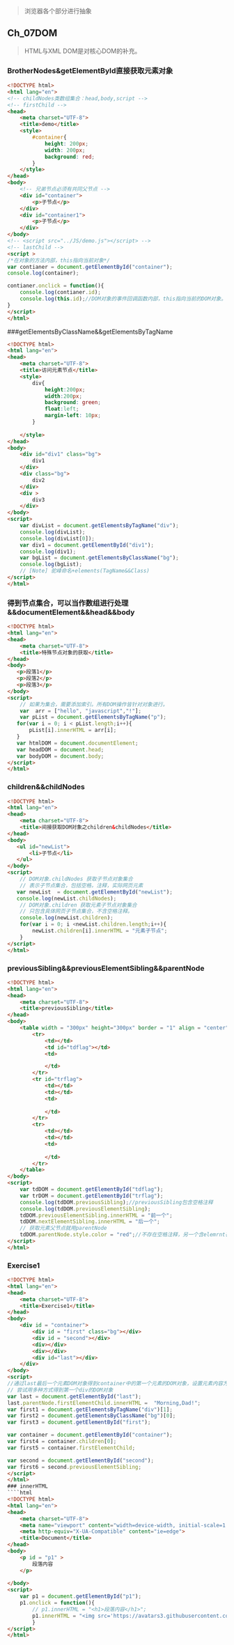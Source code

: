 > 浏览器各个部分进行抽象
## Ch_07DOM
> HTML与XML DOM是对核心DOM的补充。
### BrotherNodes&getElementById直接获取元素对象
````html
<!DOCTYPE html>
<html lang="en">
<!-- childNodes类数组集合：head,body,script -->
<!-- firstChild -->
<head>
    <meta charset="UTF-8">
    <title>demo</title>
    <style>
        #container{
            height: 200px;
            width: 200px;
            background: red;
        }
    </style>
</head>
<body>
    <!-- 兄弟节点必须有共同父节点 -->
    <div id="container">
        <p>子节点</p>
    </div>
    <div id="container1">
        <p>子节点</p>
    </div>
</body>
<!-- <script src="../JS/demo.js"></script> -->
<!-- lastChild -->
<script > 
/*在对象的方法内部，this指向当前对象*/
var contianer = document.getElementById("container");
console.log(container);

contianer.onclick = function(){
    console.log(contianer.id);
    console.log(this.id);//DOM对象的事件回调函数内部，this指向当前的DOM对象。
}
</script>
</html>
````
###getElementsByClassName&&getElementsByTagName
````html
<!DOCTYPE html>
<html lang="en">
<head>
    <meta charset="UTF-8">
    <title>访问元素节点</title>
    <style>
        div{
            height:200px;
            width:200px;
            background: green;
            float:left;
            margin-left: 10px;
        }
       
    </style>
</head>
<body>
    <div id="div1" class="bg">
        div1
    </div>
    <div class="bg">
        div2
    </div>
    <div >
        div3
    </div>
</body>
<script>
    var divList = document.getElementsByTagName("div");
    console.log(divList);
    console.log(divList[0]);
    var div1 = document.getElementById("div1");
    console.log(div1);
    var bgList = document.getElementsByClassName("bg");
    console.log(bgList);
    // [Note] 驼峰命名+elements(TagName&&Class)
</script>
</html>
````
### 得到节点集合，可以当作数组进行处理&&documentElement&&head&&body
````html
<!DOCTYPE html>
<html lang="en">
<head>
    <meta charset="UTF-8">
    <title>特殊节点对象的获取</title>
</head>
<body>
   <p>段落1</p>
   <p>段落2</p>
   <p>段落3</p>
</body>
<script>
    // 如果为集合，需要添加索引。所有DOM操作皆针对对象进行。
    var  arr = ["hello", "javascript","!"];
    var pList = document.getElementsByTagName("p");
   for(var i = 0; i < pList.length;i++){
       pList[i].innerHTML = arr[i];
   }
   var htmlDOM = document.documentElement;
   var headDOM = document.head;
   var bodyDOM = document.body; 
</script>
</html>
````
### children&&childNodes
````html
<!DOCTYPE html>
<html lang="en">
<head>
    <meta charset="UTF-8">
    <title>间接获取DOM对象之children&childNodes</title>
</head>
<body>
   <ul id="newList">
       <li>子节点</li>
   </ul>
</body>
<script>
    // DOM对象.childNodes 获取子节点对象集合
    // 表示子节点集合，包括空格，注释，实际网页元素
   var newList  = document.getElementById("newList");
   console.log(newList.childNodes);
    // DOM对象.children 获取元素子节点对象集合
    // 只包含具体网页子节点集合，不含空格注释。
    console.log(newList.children);
    for(var i = 0; i <newList.children.length;i++){
        newList.children[i].innerHTML = "元素子节点";    
    }
</script>
</html>
````
### previousSibling&&previousElementSibling&&parentNode
````html
<!DOCTYPE html>
<html lang="en">
<head>
    <meta charset="UTF-8">
    <title>previousSibling</title>
</head>
<body>
    <table width = "300px" height="300px" border = "1" align = "center">
        <tr>
            <td></td>
            <td id="tdflag"></td>
            <td>

            </td>
        </tr>
        <tr id="trflag">
            <td></td>
            <td></td>
            <td>
                
            </td>
        </tr>
        <tr>
            <td></td>
            <td></td>
            <td>
                
            </td>
        </tr>
    </table>
</body>
<script>
    var tdDOM = document.getElementById("tdflag");
    var trDOM = document.getElementById("trflag");
    console.log(tdDOM.previousSibling);//previousSibling包含空格注释
    console.log(tdDOM.previousElementSibling);
    tdDOM.previousElementSibling.innerHTML = "前一个";
    tdDOM.nextElementSibling.innerHTML = "后一个";
    // 获取元素父节点就用parentNode
    tdDOM.parentNode.style.color = "red";//不存在空格注释，另一个含elemrnt存在兼容性问题，所以一般就用这个
</script>
</html>
````
### Exercise1
````html
<!DOCTYPE html>
<html lang="en">
<head>
    <meta charset="UTF-8">
    <title>Exercise1</title>
</head>
<body>
    <div id = "container">
        <div id = "first" class="bg"></div>
        <div id = "second"></div>
        <div></div>
        <div></div>
        <div id="last"></div>
    </div>
</body>
<script>
//通过last最后一个元素DOM对象得到container中的第一个元素的DOM对象，设置元素内容为第一个子元素
// 尝试用多种方式得到第一个div的DOM对象
var last = document.getElementById("last");
last.parentNode.firstElementChild.innerHTML =  "Morning,Dad!";
var first1 = document.getElementsByTagName("div")[1];
var first2 = document.getElementsByClassName("bg")[0];
var first3 = document.getElementById("first");

var container = document.getElementById("container");
var first4 = container.children[0];
var first5 = container.firstElementChild;

var second = document.getElementById("second");  
var first6 = second.previousElementSibling;
</script>
</html>
### innerHTML
````html
<!DOCTYPE html>
<html lang="en">
<head>
    <meta charset="UTF-8">
    <meta name="viewport" content="width=device-width, initial-scale=1.0">
    <meta http-equiv="X-UA-Compatible" content="ie=edge">
    <title>Document</title>
</head>
<body>
    <p id = "p1" >
        段落内容
    </p>
    
</body>
<script>
    var p1 = document.getElementById("p1");
    p1.onclick = function(){
        // p1.innerHTML = "<h1>段落内容</h1>";
        p1.innerHTML = "<img src='https://avatars3.githubusercontent.com/u/43982513?s=400&u=6942404b4850aed167129ffb11b198cf38d5d41b&v=4'/>";
        }
</script>
</html>
````

